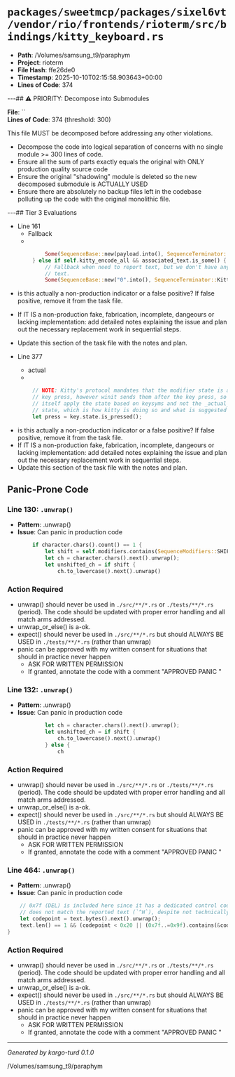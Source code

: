 # `packages/sweetmcp/packages/sixel6vt/vendor/rio/frontends/rioterm/src/bindings/kitty_keyboard.rs`

- **Path**: /Volumes/samsung_t9/paraphym
- **Project**: rioterm
- **File Hash**: ffe26de0  
- **Timestamp**: 2025-10-10T02:15:58.903643+00:00  
- **Lines of Code**: 374

---## ⚠️ PRIORITY: Decompose into Submodules

**File**: ``  
**Lines of Code**: 374 (threshold: 300)

This file MUST be decomposed before addressing any other violations.

- Decompose the code into logical separation of concerns with no single module >= 300 lines of code. 
- Ensure all the sum of parts exactly equals the original with ONLY production quality source code
- Ensure the original "shadowing" module is deleted so the new decomposed submodule is ACTUALLY USED
- Ensure there are absolutely no backup files left in the codebase polluting up the code with the original monolithic file.

---## Tier 3 Evaluations


- Line 161
  - Fallback
  - 

```rust
            Some(SequenceBase::new(payload.into(), SequenceTerminator::Kitty))
        } else if self.kitty_encode_all && associated_text.is_some() {
            // Fallback when need to report text, but we don't have any key associated with this
            // text.
            Some(SequenceBase::new("0".into(), SequenceTerminator::Kitty))
```

- is this actually a non-production indicator or a false positive? If false positive, remove it from the task file.
- If IT IS a non-production fake, fabrication, incomplete, dangeours or lacking implementation: add detailed notes explaining the issue and plan out the necessary replacement work in sequential steps. 
- Update this section of the task file with the notes and plan.


- Line 377
  - actual
  - 

```rust
        // NOTE: Kitty's protocol mandates that the modifier state is applied before
        // key press, however winit sends them after the key press, so for modifiers
        // itself apply the state based on keysyms and not the _actual_ modifiers
        // state, which is how kitty is doing so and what is suggested in such case.
        let press = key.state.is_pressed();
```

- is this actually a non-production indicator or a false positive? If false positive, remove it from the task file.
- If IT IS a non-production fake, fabrication, incomplete, dangeours or lacking implementation: add detailed notes explaining the issue and plan out the necessary replacement work in sequential steps. 
- Update this section of the task file with the notes and plan.

## Panic-Prone Code


### Line 130: `.unwrap()`

- **Pattern**: .unwrap()
- **Issue**: Can panic in production code

```rust
        if character.chars().count() == 1 {
            let shift = self.modifiers.contains(SequenceModifiers::SHIFT);
            let ch = character.chars().next().unwrap();
            let unshifted_ch = if shift {
                ch.to_lowercase().next().unwrap()
```

### Action Required

- unwrap() should never be used in `./src/**/*.rs` or `./tests/**/*.rs` (period). The code should be updated with proper error handling and all match arms addressed.
- unwrap_or_else() is a-ok. 
- expect() should never be used in `./src/**/*.rs` but should ALWAYS BE USED in `./tests/**/*.rs` (rather than unwrap)
- panic can be approved with my written consent for situations that should in practice never happen  
  - ASK FOR WRITTEN PERMISSION
  - If granted, annotate the code with a comment "APPROVED PANIC "


### Line 132: `.unwrap()`

- **Pattern**: .unwrap()
- **Issue**: Can panic in production code

```rust
            let ch = character.chars().next().unwrap();
            let unshifted_ch = if shift {
                ch.to_lowercase().next().unwrap()
            } else {
                ch
```

### Action Required

- unwrap() should never be used in `./src/**/*.rs` or `./tests/**/*.rs` (period). The code should be updated with proper error handling and all match arms addressed.
- unwrap_or_else() is a-ok. 
- expect() should never be used in `./src/**/*.rs` but should ALWAYS BE USED in `./tests/**/*.rs` (rather than unwrap)
- panic can be approved with my written consent for situations that should in practice never happen  
  - ASK FOR WRITTEN PERMISSION
  - If granted, annotate the code with a comment "APPROVED PANIC "


### Line 464: `.unwrap()`

- **Pattern**: .unwrap()
- **Issue**: Can panic in production code

```rust
    // 0x7f (DEL) is included here since it has a dedicated control code (`^?`) which generally
    // does not match the reported text (`^H`), despite not technically being part of C0 or C1.
    let codepoint = text.bytes().next().unwrap();
    text.len() == 1 && (codepoint < 0x20 || (0x7f..=0x9f).contains(&codepoint))
}
```

### Action Required

- unwrap() should never be used in `./src/**/*.rs` or `./tests/**/*.rs` (period). The code should be updated with proper error handling and all match arms addressed.
- unwrap_or_else() is a-ok. 
- expect() should never be used in `./src/**/*.rs` but should ALWAYS BE USED in `./tests/**/*.rs` (rather than unwrap)
- panic can be approved with my written consent for situations that should in practice never happen  
  - ASK FOR WRITTEN PERMISSION
  - If granted, annotate the code with a comment "APPROVED PANIC "

---

*Generated by kargo-turd 0.1.0*

/Volumes/samsung_t9/paraphym